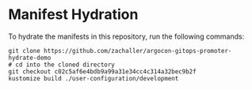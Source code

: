 # Manifest Hydration

To hydrate the manifests in this repository, run the following commands:

```shell
git clone https://github.com/zachaller/argocon-gitops-promoter-hydrate-demo
# cd into the cloned directory
git checkout c02c5af6e4bdb9a99a31e34cc4c314a32bec9b2f
kustomize build ./user-configuration/development
```
